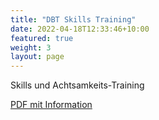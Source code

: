 ```yaml
---
title: "DBT Skills Training"
date: 2022-04-18T12:33:46+10:00
featured: true
weight: 3
layout: page
---
```


Skills und Achtsamkeits-Training

<a href="../../assets/documents/skills_training.pdf" download>PDF mit Information</a>